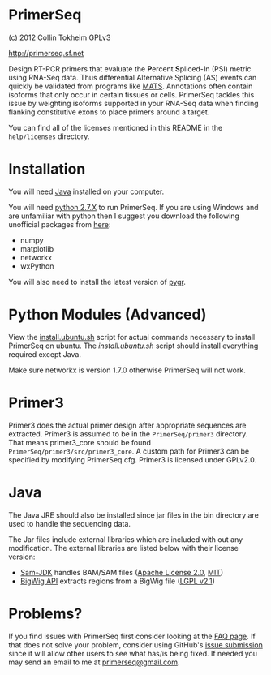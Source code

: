 PrimerSeq
=========

(c) 2012 Collin Tokheim GPLv3

http://primerseq.sf.net

Design RT-PCR primers that evaluate the **P**ercent **S**pliced-**I**n (PSI) metric using RNA-Seq data.
Thus differential Alternative Splicing (AS) events can quickly be validated from programs like [MATS](http://rnaseq-mats.sourceforge.net/).
Annotations often contain isoforms that only occur in
certain tissues or cells. PrimerSeq tackles this issue by weighting
isoforms supported in your RNA-Seq data when finding
flanking constitutive exons to place primers around a target.

You can find all of the licenses mentioned in this README in the `help/licenses` directory.

Installation
============

You will need [Java](http://www.oracle.com/technetwork/java/javase/downloads/java-se-jre-7-download-432155.html)
installed on your computer.

You will need [python 2.7.X](http://www.python.org/download/releases/2.7/) to run PrimerSeq.
If you are using Windows and are unfamiliar with python then I suggest you download the following
unofficial packages from [here](http://www.lfd.uci.edu/~gohlke/pythonlibs/):

* numpy
* matplotlib
* networkx
* wxPython

You will also need to install the latest version of [pygr](http://code.google.com/p/pygr/downloads/list).

Python Modules (Advanced)
=========================

View the [install.ubuntu.sh](https://github.com/ctokheim/PrimerSeq/blob/master/install.ubuntu.sh) script for actual commands necessary to install PrimerSeq on ubuntu. The *install.ubuntu.sh* script should install everything required except Java.

Make sure networkx is version 1.7.0 otherwise PrimerSeq will not work.

Primer3
=======

Primer3 does the actual primer design after appropriate sequences are extracted.
Primer3 is assumed to be in the `PrimerSeq/primer3`
directory. That means primer3_core should be found `PrimerSeq/primer3/src/primer3_core`.
A custom path for Primer3 can be specified by modifying PrimerSeq.cfg. Primer3 is licensed
under GPLv2.0.

Java
====

The Java JRE should also be installed since jar files in the bin directory
are used to handle the sequencing data.

The Jar files include external libraries which are included with out any modification.
The external libraries are listed below with their license version:

* [Sam-JDK](http://picard.sourceforge.net/) handles BAM/SAM files ([Apache License 2.0](http://www.apache.org/licenses/LICENSE-2.0.html), [MIT](http://opensource.org/licenses/MIT))
* [BigWig API](http://code.google.com/p/bigwig/) extracts regions from a BigWig file ([LGPL v2.1](http://www.gnu.org/licenses/lgpl-2.1.html))

Problems?
=========

If you find issues with PrimerSeq first consider looking at the [FAQ page](http://primerseq.sf.net/faq.html).
If that does not solve your problem, consider using GitHub's [issue submission](https://github.com/ctokheim/PrimerSeq/issues) since it will allow other users to see what has/is being fixed.
If needed you may send an email to me at primerseq@gmail.com.

